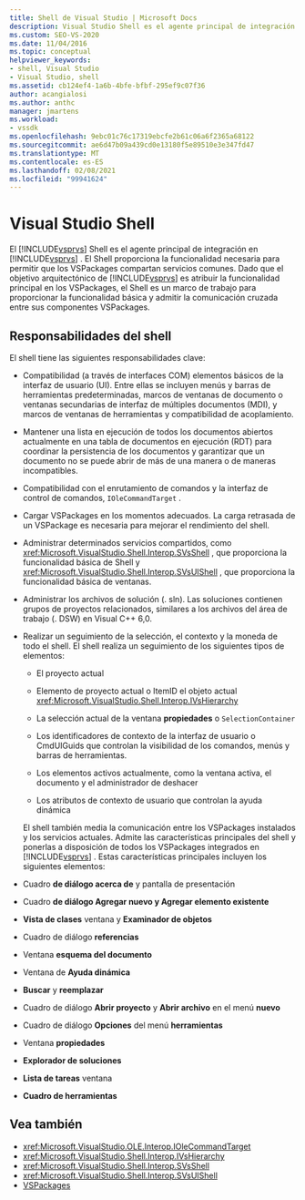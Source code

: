 ```yaml
---
title: Shell de Visual Studio | Microsoft Docs
description: Visual Studio Shell es el agente principal de integración en Visual Studio y proporciona funcionalidad básica y admite la comunicación cruzada entre los VSPackages.
ms.custom: SEO-VS-2020
ms.date: 11/04/2016
ms.topic: conceptual
helpviewer_keywords:
- shell, Visual Studio
- Visual Studio, shell
ms.assetid: cb124ef4-1a6b-4bfe-bfbf-295ef9c07f36
author: acangialosi
ms.author: anthc
manager: jmartens
ms.workload:
- vssdk
ms.openlocfilehash: 9ebc01c76c17319ebcfe2b61c06a6f2365a68122
ms.sourcegitcommit: ae6d47b09a439cd0e13180f5e89510e3e347fd47
ms.translationtype: MT
ms.contentlocale: es-ES
ms.lasthandoff: 02/08/2021
ms.locfileid: "99941624"
---
```

# <a name="visual-studio-shell"></a>Visual Studio Shell
El [!INCLUDE[vsprvs](../../code-quality/includes/vsprvs_md.md)] Shell es el agente principal de integración en [!INCLUDE[vsprvs](../../code-quality/includes/vsprvs_md.md)] . El Shell proporciona la funcionalidad necesaria para permitir que los VSPackages compartan servicios comunes. Dado que el objetivo arquitectónico de [!INCLUDE[vsprvs](../../code-quality/includes/vsprvs_md.md)] es atribuir la funcionalidad principal en los VSPackages, el Shell es un marco de trabajo para proporcionar la funcionalidad básica y admitir la comunicación cruzada entre sus componentes VSPackages.

## <a name="shell-responsibilities"></a>Responsabilidades del shell
 El shell tiene las siguientes responsabilidades clave:

- Compatibilidad (a través de interfaces COM) elementos básicos de la interfaz de usuario (UI). Entre ellas se incluyen menús y barras de herramientas predeterminadas, marcos de ventanas de documento o ventanas secundarias de interfaz de múltiples documentos (MDI), y marcos de ventanas de herramientas y compatibilidad de acoplamiento.

- Mantener una lista en ejecución de todos los documentos abiertos actualmente en una tabla de documentos en ejecución (RDT) para coordinar la persistencia de los documentos y garantizar que un documento no se puede abrir de más de una manera o de maneras incompatibles.

- Compatibilidad con el enrutamiento de comandos y la interfaz de control de comandos, `IOleCommandTarget` .

- Cargar VSPackages en los momentos adecuados. La carga retrasada de un VSPackage es necesaria para mejorar el rendimiento del shell.

- Administrar determinados servicios compartidos, como <xref:Microsoft.VisualStudio.Shell.Interop.SVsShell> , que proporciona la funcionalidad básica de Shell y <xref:Microsoft.VisualStudio.Shell.Interop.SVsUIShell> , que proporciona la funcionalidad básica de ventanas.

- Administrar los archivos de solución (. sln). Las soluciones contienen grupos de proyectos relacionados, similares a los archivos del área de trabajo (. DSW) en Visual C++ 6,0.

- Realizar un seguimiento de la selección, el contexto y la moneda de todo el shell. El shell realiza un seguimiento de los siguientes tipos de elementos:

  - El proyecto actual

  - Elemento de proyecto actual o ItemID el objeto actual <xref:Microsoft.VisualStudio.Shell.Interop.IVsHierarchy>

  - La selección actual de la ventana **propiedades** o `SelectionContainer`

  - Los identificadores de contexto de la interfaz de usuario o CmdUIGuids que controlan la visibilidad de los comandos, menús y barras de herramientas.

  - Los elementos activos actualmente, como la ventana activa, el documento y el administrador de deshacer

  - Los atributos de contexto de usuario que controlan la ayuda dinámica

  El shell también media la comunicación entre los VSPackages instalados y los servicios actuales. Admite las características principales del shell y ponerlas a disposición de todos los VSPackages integrados en [!INCLUDE[vsprvs](../../code-quality/includes/vsprvs_md.md)] . Estas características principales incluyen los siguientes elementos:

- Cuadro **de diálogo acerca de** y pantalla de presentación

- Cuadro **de diálogo Agregar nuevo y Agregar elemento existente**

- **Vista de clases** ventana y **Examinador de objetos**

- Cuadro de diálogo **referencias**

- Ventana **esquema del documento**

- Ventana de **Ayuda dinámica**

- **Buscar** y **reemplazar**

- Cuadro de diálogo **Abrir proyecto** y **Abrir archivo** en el menú **nuevo**

- Cuadro de diálogo **Opciones** del menú **herramientas**

- Ventana **propiedades**

- **Explorador de soluciones**

- **Lista de tareas** ventana

- **Cuadro de herramientas**

## <a name="see-also"></a>Vea también
- <xref:Microsoft.VisualStudio.OLE.Interop.IOleCommandTarget>
- <xref:Microsoft.VisualStudio.Shell.Interop.IVsHierarchy>
- <xref:Microsoft.VisualStudio.Shell.Interop.SVsShell>
- <xref:Microsoft.VisualStudio.Shell.Interop.SVsUIShell>
- [VSPackages](../../extensibility/internals/vspackages.md)
